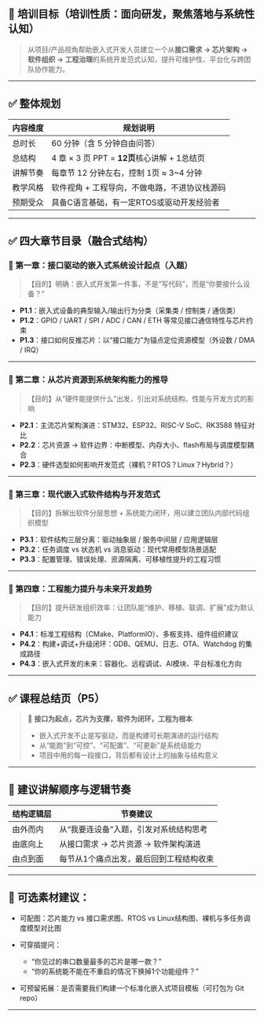 ## 🧭 培训目标（培训性质：**面向研发**，聚焦落地与系统性认知）

> 从项目/产品视角帮助嵌入式开发人员建立一个从**接口需求 → 芯片架构 → 软件组织 → 工程治理**的系统开发范式认知，提升可维护性、平台化与跨团队协作能力。

---

## ✅ 整体规划

| 内容维度 | 规划说明                               |
| ---- | ---------------------------------- |
| 总时长  | 60 分钟（含 5 分钟自由问答）                  |
| 总结构  | 4 章 × 3 页 PPT = **12页**核心讲解 + 1总结页 |
| 讲解节奏 | 每章节 12 分钟左右，控制 1页 ≈ 3\~4 分钟        |
| 教学风格 | 软件视角 + 工程导向，不做电路，不进协议栈源码           |
| 预期受众 | 具备C语言基础，有一定RTOS或驱动开发经验者            |

---

## ✅ 四大章节目录（融合式结构）

### 📘 第一章：接口驱动的嵌入式系统设计起点（入题）

> 【目的】明确：嵌入式开发第一件事，不是“写代码”，而是“你要接什么设备？”

* **P1.1**：嵌入式设备的典型输入/输出行为分类（采集类 / 控制类 / 通信类）
* **P1.2**：GPIO / UART / SPI / ADC / CAN / ETH 等常见接口通信特性与芯片约束
* **P1.3**：接口如何反推芯片：以“接口能力”为锚点定位资源模型（外设数 / DMA / IRQ）

---

### 📘 第二章：从芯片资源到系统架构能力的推导

> 【目的】从“硬件能提供什么”出发，引出对系统结构、性能与开发方式的影响

* **P2.1**：主流芯片架构演进：STM32、ESP32、RISC-V SoC、RK3588 特征对比
* **P2.2**：芯片资源 → 软件边界：中断模型、内存大小、flash布局与调度模型耦合
* **P2.3**：硬件选型如何影响开发范式（裸机？RTOS？Linux？Hybrid？）

---

### 📘 第三章：现代嵌入式软件结构与开发范式

> 【目的】拆解出软件分层思想 + 系统能力闭环，用以建立团队内部代码组织模型

* **P3.1**：软件结构三层分离：驱动抽象层 / 服务中间层 / 应用逻辑层
* **P3.2**：任务调度 vs 状态机 vs 消息驱动：现代常用模型场景适配
* **P3.3**：配置管理、错误处理、资源隔离、可移植性提升的工程习惯

---

### 📘 第四章：工程能力提升与未来开发趋势

> 【目的】提升研发组织效率：让团队能“维护、移植、联调、扩展”成为默认能力

* **P4.1**：标准工程结构（CMake、PlatformIO）、多板支持、组件组织建议
* **P4.2**：构建+调试+升级闭环：GDB、QEMU、日志、OTA、Watchdog 的集成路径
* **P4.3**：嵌入式开发的未来：容器化、远程调试、AI模块、平台标准化方向

---

## ✅ 课程总结页（P5）

> 📌 **接口为起点，芯片为支撑，软件为闭环，工程为根本**
>
> * 嵌入式开发不止是写驱动，而是构建可长期演进的运行结构
> * 从“能跑”到“可控”、“可配置”、“可更新”是系统级能力
> * 项目中用的每一段接口，背后都有设计上的抽象与结构意义

---

## 🎯 建议讲解顺序与逻辑节奏

| 结构逻辑层 | 节奏建议                  |
| ----- | --------------------- |
| 由外而内  | 从“我要连设备”入题，引发对系统结构思考  |
| 由底向上  | 从接口需求 → 芯片资源 → 软件架构演进 |
| 由点到面  | 每节从1个痛点出发，最后回到工程结构收束  |

---

## 📌 可选素材建议：

* 可配图：芯片能力 vs 接口需求图、RTOS vs Linux结构图、裸机与多任务调度模型对比图
* 可穿插提问：

  * “你见过的串口数量最多的芯片是哪一款？”
  * “你的系统能不能在不重启的情况下换掉1个功能组件？”
* 可预留拓展：是否需要我们构建一个标准化嵌入式项目模板（可打包为 Git repo）

---